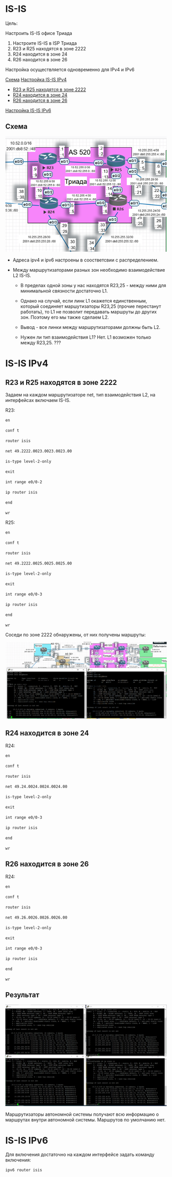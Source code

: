 # IS-IS

Цель:

Настроить IS-IS офисе Триада

1. Настроите IS-IS в ISP Триада
2. R23 и R25 находятся в зоне 2222
3. R24 находится в зоне 24
4. R26 находится в зоне 26

Настройка осуществляется одновременно для IPv4 и IPv6

[Схема](#head0)
[Настройка IS-IS IPv4](#head1)

* [R23 и R25 находятся в зоне 2222](#head2222)
* [R24 находится в зоне 24](#head24)
* [R26 находится в зоне 26](#head26)

[Настройка IS-IS IPv6](#head2)

## <a name="head0"></a>  Схема

![](screenshots/2021-05-07-13-44-43-image.png)

- Адреса ipv4 и ipv6 настроены в соостветсвии с распределением.

- Между маршрутизаторами разных зон необходимо взаимодействие L2 IS-IS.
  
  - В пределах одной зоны у нас находятся R23,25 - между ними для минимальной связности достаточно L1.
  
  - Однако на случай, если линк L1 окажется единственным, который соединяет маршутизаторы R23,25 (прочие перестанут работать), то L1 не позволит передавать маршруты до других зон. Поэтому его мы также сделаем L2.
  
  - Вывод - все линки между маршрутизаторами должны быть L2.
  
  - Нужен ли тип взаимодействия L1? Нет. L1 возможен только между R23,25. ???

# <a name="head1"></a>  IS-IS IPv4

## <a name="head2222"></a>  R23 и R25 находятся в зоне 2222

Задаем на каждом маршрутизаторе net, тип взаимодействия L2, на интерфейсах включаем IS-IS.

R23:

```
en

conf t

router isis

net 49.2222.0023.0023.0023.00

is-type level-2-only

exit

int range e0/0-2

ip router isis

end

wr 
```

R25:

```
en

conf t

router isis

net 49.2222.0025.0025.0025.00

is-type level-2-only

exit

int range e0/0-3

ip router isis

end

wr 
```

Соседи по зоне 2222 обнаружены, от них получены маршруты:

![](screenshots/2021-05-07-16-07-48-image.png)

## <a name="head24"></a>  R24 находится в зоне 24

R24:

```
en

conf t

router isis

net 49.24.0024.0024.0024.00

is-type level-2-only

exit

int range e0/0-3

ip router isis

end

wr 
```

## <a name="head26"></a>  R26 находится в зоне 26

R24:

```
en

conf t

router isis

net 49.26.0026.0026.0026.00

is-type level-2-only

exit

int range e0/0-3

ip router isis

end

wr 
```

## Результат

![](screenshots/2021-05-07-16-14-44-image.png)

Маршрутизаторы автономной системы получают всю информацию о маршрутах внутри автономной системы. Маршрутов по умолчанию нет.

# <a name="head2"></a>  IS-IS IPv6

Для включения достаточно на каждом интерфейсе задать команду включения:

```
ipv6 router isis
```
